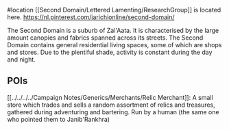 #location 
[[Second Domain/Lettered Lamenting/ResearchGroup]] is located here.
https://nl.pinterest.com/jarichionline/second-domain/

The Second Domain is a suburb of Zal'Aata. It is characterised by the large amount canopies and fabrics spanned across its streets. The Second Domain contains general residential living spaces, some.of which are shops and stores. Due to the plentiful shade, activity is constant during the day and night.

## POIs
[[../../../../Campaign Notes/Generics/Merchants/Relic Merchant]]: A small store which trades and sells a random assortment of relics and treasures, gathered during adventuring and bartering. Run by a human (the same one who pointed them to Janib'Rankhra)
